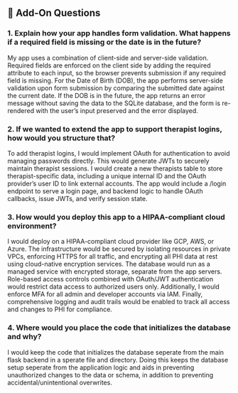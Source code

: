 ## 🧪 Add-On Questions

### 1. Explain how your app handles form validation. What happens if a required field is missing or the date is in the future?

My app uses a combination of client-side and server-side validation. Required fields are enforced on the client side by adding the required attribute to each input, so the browser prevents submission if any required field is missing. For the Date of Birth (DOB), the app performs server-side validation upon form submission by comparing the submitted date against the current date. If the DOB is in the future, the app returns an error message without saving the data to the SQLite database, and the form is re-rendered with the user’s input preserved and the error displayed.

### 2. If we wanted to extend the app to support therapist logins, how would you structure that?

To add therapist logins, I would implement OAuth for authentication to avoid managing passwords directly. This would generate JWTs to securely maintain therapist sessions. I would create a new therapists table to store therapist-specific data, including a unique internal ID and the OAuth provider’s user ID to link external accounts. The app would include a /login endpoint to serve a login page, and backend logic to handle OAuth callbacks, issue JWTs, and verify session state.

### 3. How would you deploy this app to a HIPAA-compliant cloud environment?

I would deploy on a HIPAA-compliant cloud provider like GCP, AWS, or Azure. The infrastructure would be secured by isolating resources in private VPCs, enforcing HTTPS for all traffic, and encrypting all PHI data at rest using cloud-native encryption services. The database would run as a managed service with encrypted storage, separate from the app servers. Role-based access controls combined with OAuth/JWT authentication would restrict data access to authorized users only. Additionally, I would enforce MFA for all admin and developer accounts via IAM. Finally, comprehensive logging and audit trails would be enabled to track all access and changes to PHI for compliance.

### 4. Where would you place the code that initializes the database and why?

I would keep the code that initializes the database seperate from the main flask backend in a sperate file and directory. Doing this keeps the database setup seperate from the application logic and aids in preventing unauthorized changes to the data or schema, in addition to preventing accidental/unintentional overwrites. 

